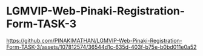 # LGMVIP-Web-Pinaki-Registration-Form-TASK-3



https://github.com/PINAKIMATHAN/LGMVIP-Web-Pinaki-Registration-Form-TASK-3/assets/107812574/36544d1c-635d-403f-b75e-b0bd011e0a52

